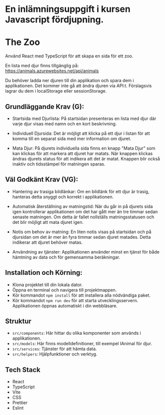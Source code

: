 # En inlämningsuppgift i kursen Javascript fördjupning. 

<h1>The Zoo</h1>
  <p>Använd React med TypeScript för att skapa en sida för ett zoo.</p>
  <p>En lista med djur finns tillgänglig på: <a href="https://animals.azurewebsites.net/api/animals" target="_blank" rel="noopener noreferrer">https://animals.azurewebsites.net/api/animals</a></p>
  <p>Du behöver ladda ner djuren till din applikation och spara dem i applikationen. Det kommer inte gå att ändra djuren via API:t. Förslagsvis lagrar du dem i localStorage eller sessionStorage.</p>

  <h2>Grundläggande Krav (G):</h2>
  <ul>
    <li>
      <p>Startsida med Djurlista: På startsidan presenteras en lista med djur där varje djur visas med namn och en kort beskrivning.</p>
    </li>
    <li>
      <p>Individuell Djursida: Det är möjligt att klicka på ett djur i listan för att komma till en separat sida med mer information om djuret.</p>
    </li>
    <li>
      <p>Mata Djur: På djurets individuella sida finns en knapp "Mata Djur" som kan klickas för att markera att djuret har matats. När knappen klickas ändras djurets status för att indikera att det är matat. Knappen blir också inaktiv och tidsstämpel för matningen sparas.</p>
    </li>
  </ul>


<h2>Väl Godkänt Krav (VG):</h2>
  <ul>
    <li>
      <p>Hantering av trasiga bildlänkar: Om en bildlänk för ett djur är trasig, hanteras detta snyggt och korrekt i applikationen.</p>
    </li>
    <li>
      <p>Automatisk återställning av matningstid: När du går in på djurets sida igen kontrollerar applikationen om det har gått mer än tre timmar sedan senaste matningen. Om detta är fallet nollställs matningsstatusen och det blir möjligt att mata djuret igen.</p>
    </li>
    <li>
      <p>Notis om behov av matning: En liten notis visas på startsidan och på djursidan om det är mer än fyra timmar sedan djuret matades. Detta indikerar att djuret behöver matas.</p>
    </li>
    <li>
      <p>Användning av tjänster: Applikationen använder minst en tjänst för både hämtning av data och för gemensamma beräkningar.</p>
    </li>
  </ul>

## Installation och Körning:
 
- Klona projektet till din lokala dator.
- Öppna en terminal och navigera till projektmappen.
- Kör kommandot <code>npm install</code> för att installera alla nödvändiga paket.
- Kör kommandot <code>npm run dev</code> för att starta utvecklingsservern. Applikationen öppnas automatiskt i din webbläsare.

## Struktur

- `src/components`: Här hittar du olika komponenter som används i applikationen.
- `src/models`: Här finns modelldefinitioner, till exempel IAnimal för djur.
- `src/services`: Tjänster för att hämta data.
- `src/helpers`: Hjälpfunktioner och verktyg.

## Tech Stack

- React
- TypeScript
- Vite
- CSS
- Prettier
- Eslint